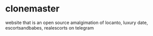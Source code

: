 # clonemaster
website that is an open source amalgimation of locanto, luxury date, escortsandbabes, realescorts on telegram
